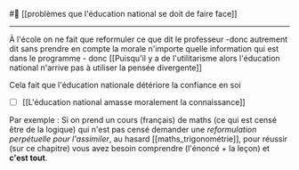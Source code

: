 #🌱 [[problèmes que l'éducation national se doit de faire face]]
___
À l'école on ne fait que reformuler ce que dit le professeur -donc autrement dit sans prendre en compte la morale n'importe quelle information qui est dans le programme - donc [[Puisqu'il y a de l'utilitarisme alors l'éducation national n'arrive pas à utiliser la pensée divergente]]

Cela fait que l'éducation nationale détériore la confiance en soi
- [ ] [[L'éducation national amasse moralement la connaissance]]

Par exemple : Si on prend un cours (français) de maths (ce qui est censé être de la logique) qui n'est pas censé demander une *reformulation perpétuelle pour l'assimiler*, au hasard [[maths_trigonométrie]], pour réussir (sur ce chapitre) vous avez besoin comprendre (l'énoncé + la leçon) et **c'est tout**. 